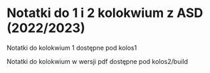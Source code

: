 # Notatki do 1 i 2 kolokwium z ASD (2022/2023)
Notatki do kolokwium 1 dostępne pod kolos1  

Notatki do kolokwium w wersji pdf dostępne pod kolos2/build
